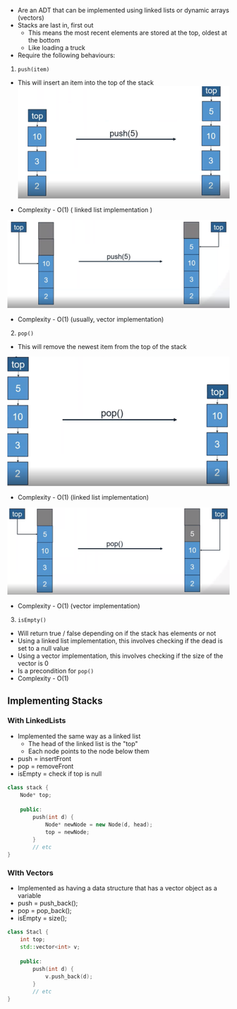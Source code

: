 - Are an ADT that can be implemented using linked lists or dynamic arrays (vectors)
- Stacks are last in, first out
	- This means the most recent elements are stored at the top, oldest at the bottom
	- Like loading a truck
- Require the following behaviours:

1. `push(item)`
- This will insert an item into the top of the stack
![Pasted%20image%2020230501014945.png](/Images/Pasted%20image%2020230501014945.png)

- Complexity - O(1) ( linked list implementation )

![Pasted%20image%2020230501015042.png](/Images/Pasted%20image%2020230501015042.png)

- Complexity - O(1) (usually, vector implementation)

2. `pop()`
- This will remove the newest item from the top of the stack

![Pasted%20image%2020230501015205.png](/Images/Pasted%20image%2020230501015205.png)

- Complexity - O(1) (linked list implementation)

![Pasted%20image%2020230501015242.png](/Images/Pasted%20image%2020230501015242.png)

- Complexity - O(1) (vector implementation)

3. `isEmpty()`
- Will return true / false depending on if the stack has elements or not
- Using a linked list implementation, this involves checking if the dead is set to a null value
- Using a vector implementation, this involves checking if the size of the vector is 0
- Is a precondition for `pop()`
- Complexity - O(1)

## Implementing Stacks

### With LinkedLists
- Implemented the same way as a linked list
	- The head of the linked list is the "top"
	- Each node points to the node below them
- push = insertFront
- pop = removeFront
- isEmpty = check if top is null


```cpp
class stack {
	Node* top;

	public:
		push(int d) {
			Node* newNode = new Node(d, head);
			top = newNode;
		}
		// etc
}
```

### WIth Vectors
- Implemented as having a data structure that has a vector object as a variable
- push = push_back();
- pop = pop_back();
- isEmpty = size();

```cpp
class Stacl {
	int top;
	std::vector<int> v;

	public:
		push(int d) {
			v.push_back(d);
		}
		// etc
}
```

